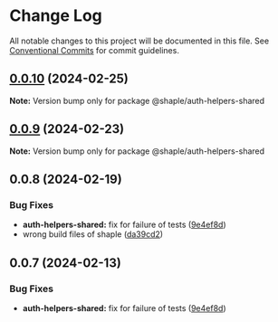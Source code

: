 # Change Log

All notable changes to this project will be documented in this file.
See [Conventional Commits](https://conventionalcommits.org) for commit guidelines.

## [0.0.10](https://github.com/1dennispark/shaple-js/compare/@shaple/auth-helpers-shared@0.0.9...@shaple/auth-helpers-shared@0.0.10) (2024-02-25)

**Note:** Version bump only for package @shaple/auth-helpers-shared





## [0.0.9](https://github.com/1dennispark/shaple-js/compare/@shaple/auth-helpers-shared@0.0.8...@shaple/auth-helpers-shared@0.0.9) (2024-02-23)

**Note:** Version bump only for package @shaple/auth-helpers-shared





## 0.0.8 (2024-02-19)


### Bug Fixes

* **auth-helpers-shared:** fix for failure of tests ([9e4ef8d](https://github.com/1dennispark/shaple-js/commit/9e4ef8d85abe55d28a3d62fd95d73e721ef3e5da))
* wrong build files of shaple ([da39cd2](https://github.com/1dennispark/shaple-js/commit/da39cd2810ece4f5f94802b10fdf5d6b205d5843))





## 0.0.7 (2024-02-13)


### Bug Fixes

* **auth-helpers-shared:** fix for failure of tests ([9e4ef8d](https://github.com/1dennispark/shaple-js/commit/9e4ef8d85abe55d28a3d62fd95d73e721ef3e5da))
